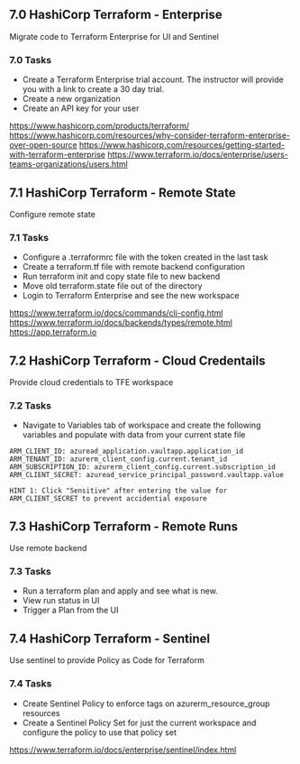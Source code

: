 ## 7.0 HashiCorp Terraform - Enterprise
Migrate code to Terraform Enterprise for UI and Sentinel

### 7.0 Tasks
* Create a Terraform Enterprise trial account. The instructor will provide you with a link to create a 30 day trial.
* Create a new organization
* Create an API key for your user

https://www.hashicorp.com/products/terraform/
https://www.hashicorp.com/resources/why-consider-terraform-enterprise-over-open-source
https://www.hashicorp.com/resources/getting-started-with-terraform-enterprise
https://www.terraform.io/docs/enterprise/users-teams-organizations/users.html

## 7.1 HashiCorp Terraform - Remote State
Configure remote state

### 7.1 Tasks
* Configure a .terraformrc file with the token created in the last task
* Create a terraform.tf file with remote backend configuration
* Run terraform init and copy state file to new backend
* Move old terraform.state file out of the directory
* Login to Terraform Enterprise and see the new workspace

https://www.terraform.io/docs/commands/cli-config.html
https://www.terraform.io/docs/backends/types/remote.html
https://app.terraform.io

## 7.2 HashiCorp Terraform - Cloud Credentails
Provide cloud credentials to TFE workspace

### 7.2 Tasks
* Navigate to Variables tab of workspace and create the following variables and populate with data from your current state file

`ARM_CLIENT_ID: azuread_application.vaultapp.application_id`
`ARM_TENANT_ID: azurerm_client_config.current.tenant_id`
`ARM_SUBSCRIPTION_ID: azurerm_client_config.current.subscription_id`
`ARM_CLIENT_SECRET: azuread_service_principal_password.vaultapp.value`

`HINT 1: Click "Sensitive" after entering the value for ARM_CLIENT_SECRET to prevent accidential exposure`

## 7.3 HashiCorp Terraform - Remote Runs
Use remote backend

### 7.3 Tasks
* Run a terraform plan and apply and see what is new.
* View run status in UI
* Trigger a Plan from the UI

## 7.4 HashiCorp Terraform - Sentinel
Use sentinel to provide Policy as Code for Terraform

### 7.4 Tasks
* Create Sentinel Policy to enforce tags on azurerm_resource_group resources
* Create a Sentinel Policy Set for just the current workspace and configure the policy to use that policy set

https://www.terraform.io/docs/enterprise/sentinel/index.html
